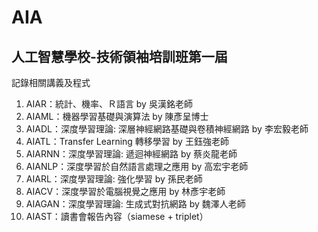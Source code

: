 # AIA
## 人工智慧學校-技術領袖培訓班第一屆
記錄相關講義及程式
1. AIAR：統計、機率、Ｒ語言 by 吳漢銘老師
2. AIAML：機器學習基礎與演算法 by 陳彥呈博士
3. AIADL：深度學習理論: 深層神經網路基礎與卷積神經網路 by 李宏毅老師
4. AIATL：Transfer Learning 轉移學習 by 王鈺強老師
5. AIARNN：深度學習理論: 遞迴神經網路 by 蔡炎龍老師
6. AIANLP：深度學習於自然語言處理之應用 by 高宏宇老師
7. AIARL：深度學習理論: 強化學習 by 孫民老師
8. AIACV：深度學習於電腦視覺之應用 by 林彥宇老師
9. AIAGAN：深度學習理論: 生成式對抗網路 by 魏澤人老師
10. AIAST：讀書會報告內容（siamese + triplet）
